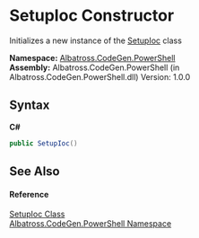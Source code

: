 # SetupIoc Constructor 
 

Initializes a new instance of the <a href="68f0e034-1332-cb3c-c526-f4d58ee40d56">SetupIoc</a> class

**Namespace:**&nbsp;<a href="2d65aacd-c98f-bceb-356d-e6ad958655fd">Albatross.CodeGen.PowerShell</a><br />**Assembly:**&nbsp;Albatross.CodeGen.PowerShell (in Albatross.CodeGen.PowerShell.dll) Version: 1.0.0

## Syntax

**C#**<br />
``` C#
public SetupIoc()
```


## See Also


#### Reference
<a href="68f0e034-1332-cb3c-c526-f4d58ee40d56">SetupIoc Class</a><br /><a href="2d65aacd-c98f-bceb-356d-e6ad958655fd">Albatross.CodeGen.PowerShell Namespace</a><br />